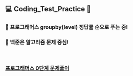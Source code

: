 ## :computer: Coding_Test_Practice :100:

### :muscle: 프로그래머스 groupby(level) 정답률 순으로 푸는 중!
### :punch: 백준은 알고리즘 문제 중심!
<br>

### [프로그래머스 0단계 문제풀이](https://github.com/UGeunJi/AI-bootcamp/tree/main/coding%20test%20Lv.0)
